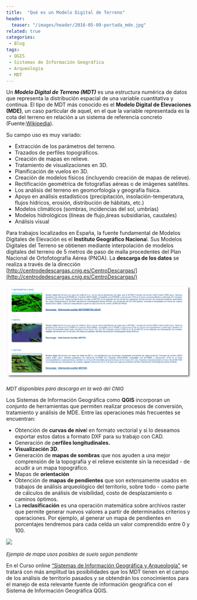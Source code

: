 ```yaml
---
title:  "Qué es un Modelo Digital de Terreno"
header:
  teaser: "/images/header/2016-05-09-portada_mde.jpg"
related: true
categories: 
 - Blog
tags:
 - QGIS
 - Sistemas de Información Geográfica
 - Arqueologia
 - MDT
---
```


Un **_Modelo Digital de Terreno (MDT)_** es una estructura numérica de datos que representa la distribución espacial de una variable cuantitativa y continua. El tipo de MDT más conocido es el **Modelo Digital de Elevaciones (MDE)**, un caso particular de aquel, en el que la variable representada es la cota del terreno en relación a un sistema de referencia concreto (Fuente:[Wikipedia](https://es.wikipedia.org/wiki/Modelo_digital_del_terreno)).

Su campo uso es muy variado:

*   Extracción de los parámetros del terreno.
*   Trazados de perfiles topográficos.
*   Creación de mapas en relieve.
*   Tratamiento de visualizaciones en 3D.
*   Planificación de vuelos en 3D.
*   Creación de modelos físicos (incluyendo creación de mapas de relieve).
*   Rectificación geométrica de fotografías aéreas o de imágenes satélites.
*   Los análisis del terreno en geomorfología y geografía física.
*   Apoyo en análisis estadísticos (precipitación, insolación-temperatura, flujos hídricos, erosión, distribución de hábitats, etc.)
*   Modelos climáticos (sombras, incidencias del sol, umbrías)
*   Modelos hidrológicos (líneas de flujo,áreas subsidiarias, caudales)
*   Análisis visual

Para trabajos localizados en España, la fuente fundamental de Modelos Digitales de Elevación es el **Instituto Geográfico Naciona**l. Sus Modelos Digitales del Terreno se obtienen mediante interpolación de modelos digitales del terreno de 5 metros de paso de malla procedentes del Plan Nacional de Ortofotografía Aérea (PNOA). La **descarga de los datos** se realiza a través de la dirección [http://centrodedescargas.cnig.es/CentroDescargas/](http://centrodedescargas.cnig.es/CentroDescargas/)

 ![MDT de descarga en la web del CNIG](/images/blog/05_mde/mde_cnig.png "MDT de descarga en la web del CNIG")

<span style="font-size: small;">_MDT disponibles para descarga en la web del CNIG_</span>

Los Sistemas de Información Geográfica como **QGIS** incorporan un conjunto de herramientas que permiten realizar procesos de conversión, tratamiento y análisis de MDE. Entre las operaciones más frecuentes se encuentran:

*   Obtención de **curvas de nive**l en formato vectorial y si lo deseamos exportar estos datos a formato DXF para su trabajo con CAD.
*   Generación de p**erfiles longitudinales.**
*   **Visualización 3D**.
*   Generación de **mapas de sombras** que nos ayuden a una mejor comprensión de la topografía y el relieve existente sin la necesidad - de acudir a un mapa topográfico.
*   Mapas de **orientación**
*   Obtención de **mapas de pendientes** que son extensamente usados en trabajos de análisis arqueológico del territorio, sobre todo - como parte de cálculos de análisis de visibilidad, costo de desplazamiento o caminos óptimos.
*   La **reclasificación** es una operación matemática sobre archivos raster que permite generar nuevos valores a partir de determinados criterios y operaciones. Por ejemplo, al generar un mapa de pendientes en porcentajes tendremos para cada celda un valor comprendido entre 0 y 100.

![](/images/blog/05_mde/pendientes.png)

 <span style="font-size: small;">_Ejemplo de mapa usos posibles de suelo según pendiente_</span>

En el Curso online [“Sistemas de Información Geográfica y Arqueología"](http://www.almagre.es/cursos-formacion/curso-online-sistemas-de-informacion-geografica-qgis-y-arqueologia) se tratará con más amplitud las posibilidades que los MDT tienen en el campo de los análisis de territorio pasados y se obtendrán los conocimientos para el manejo de esta relevante fuente de información geográfica con el Sistema de Información Geográfica QGIS.        
